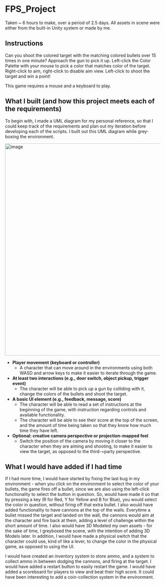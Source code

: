 # FPS_Project
Taken ~ 6 hours to make, over a period of 2.5 days. All assets in scene were either from the built-in Unity system or made by me. 

## Instructions
Can you shoot the colored target with the matching colored bullets over 15 times in one minute?
Approach the gun to pick it up. 
Left-click the Color Palette with your mouse to pick a color that matches color of the target. 
Right-click to aim, right-click to disable aim view.
Left-click to shoot the target and win a point!

This game requires a mouse and a keyboard to play.

## What I built (and how this project meets each of the requirements)
To begin with, I made a UML diagram for my personal reference, so that I could keep track of the requirements and plan out my iteration before developing each of the scripts. I built out this UML diagram while grey-boxing the environment.

<img width="689" alt="image" src="https://github.com/user-attachments/assets/108fded3-0c9d-4cbc-8f63-a4cb70d6c338" />

- **Player movement (keyboard or controller)**
  - A character that can move around in the environments using both WASD and arrow keys to make it easier to iterate through the game.
- **At least two interactions (e.g., door switch, object pickup, trigger event)**
  - The character will be able to pick up a gun by colliding with it, change the colors of the bullets and shoot the target.
- **A basic UI element (e.g., feedback, message, score)**
  - The character will be able to read a set of instructions at the beginning of the game, with instruction regarding controls and available functionality. 
  - The character will be able to see their score at the top of the screen, and the amount of time being taken so that they know how much time they have left.  
- **Optional: creative camera perspective or projection-mapped feel**
  - Switch the position of the camera by moving it closer to the character when they are aiming and shooting, to make it easier to view the target, as opposed to the third-=party perspective.
 
##  What I would have added if I had time

If I had more time, I would have started by fixing the last bug in my environment - when you click on the environment to select the color of your bullets, the game fires off a bullet, since we are also using the left-click functionality to select the button in question. So, would have made it so that by pressing a key (R for Red, Y for Yellow and B for Blue), you would select the color in question, without firing off that extra bullet. I also would have added functionality to have cannons at the top of the walls. Everytime a bullet missed the target and landed on the wall, the cannons would aim at the character and fire back at them, adding a level of challenge within the short amount of time. I also would have 3D Modeled my own assets - for the sake of time, I greyboxed the scene, with the intention of adding 3D Models later. In addition, I would have made a physical switch that the character could use, kind of like a lever, to change the color in the physical game, as opposed to using the UI. 

I would have created an inventory system to store ammo, and a system to collect ammo in between dodging the cannons, and firing at the target. I would have added a restart button to easily restart the game. I would have added a scoreboard for players to view and beat their high score. It could have been interesting to add a coin-collection system in the environment. 



